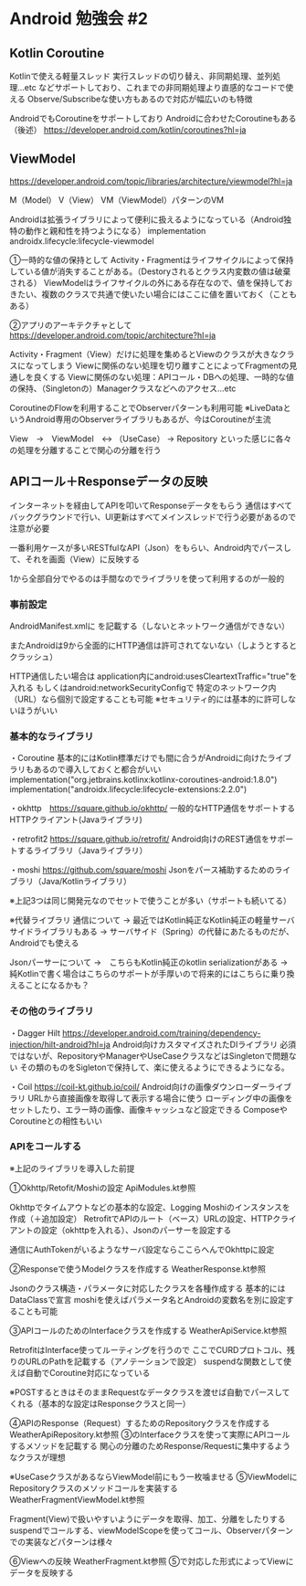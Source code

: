 # Android 勉強会 #2

## Kotlin Coroutine
Kotlinで使える軽量スレッド
実行スレッドの切り替え、非同期処理、並列処理...etc
などサポートしており、これまでの非同期処理より直感的なコードで使える
Observe/Subscribeな使い方もあるので対応が幅広いのも特徴

AndroidでもCoroutineをサポートしており
Androidに合わせたCoroutineもある（後述）
https://developer.android.com/kotlin/coroutines?hl=ja


## ViewModel
https://developer.android.com/topic/libraries/architecture/viewmodel?hl=ja

M（Model） V（View） VM（ViewModel）パターンのVM

Androidは拡張ライブラリによって便利に扱えるようになっている（Android独特の動作と親和性を持つようになる）
implementation androidx.lifecycle:lifecycle-viewmodel


①一時的な値の保持として
Activity・Fragmentはライフサイクルによって保持している値が消失することがある。（Destoryされるとクラス内変数の値は破棄される）
ViewModelはライフサイクルの外にある存在なので、値を保持しておきたい、複数のクラスで共通で使いたい場合にはここに値を置いておく（こともある）


②アプリのアーキテクチャとして
https://developer.android.com/topic/architecture?hl=ja

Activity・Fragment（View）だけに処理を集めるとViewのクラスが大きなクラスになってしまう
Viewに関係のない処理を切り離すことによってFragmentの見通しを良くする
Viewに関係のない処理：APIコール・DBへの処理、一時的な値の保持、（Singletonの）Managerクラスなどへのアクセス...etc

CoroutineのFlowを利用することでObserverパターンも利用可能
※LiveDataというAndroid専用のObserverライブラリもあるが、今はCoroutineが主流

View　->　ViewModel　<-> （UseCase） -> Repository 
といった感じに各々の処理を分離することで関心の分離を行う


## APIコール＋Responseデータの反映
インターネットを経由してAPIを叩いてResponseデータをもらう
通信はすべてバックグラウンドで行い、UI更新はすべてメインスレッドで行う必要があるので注意が必要

一番利用ケースが多いRESTfulなAPI（Json）をもらい、Android内でパースして、それを画面（View）に反映する

1から全部自分でやるのは手間なのでライブラリを使って利用するのが一般的

### 事前設定
AndroidManifest.xmlに
<uses-permission android:name="android.permission.INTERNET" />
を記載する（しないとネットワーク通信ができない）

またAndroidは9から全面的にHTTP通信は許可されてないない（しようとするとクラッシュ）

HTTP通信したい場合は
application内にandroid:usesCleartextTraffic="true"を入れる
もしくはandroid:networkSecurityConfigで 特定のネットワーク内（URL）なら個別で設定することも可能
※セキュリティ的には基本的に許可しないほうがいい

### 基本的なライブラリ
・Coroutine
基本的にはKotlin標準だけでも間に合うがAndroidに向けたライブラリもあるので導入しておくと都合がいい
	implementation("org.jetbrains.kotlinx:kotlinx-coroutines-android:1.8.0")
	implementation("androidx.lifecycle:lifecycle-extensions:2.2.0")


・okhttp　https://square.github.io/okhttp/
一般的なHTTP通信をサポートするHTTPクライアント(Javaライブラリ)

・retrofit2 https://square.github.io/retrofit/
Android向けのREST通信をサポートするライブラリ（Javaライブラリ）

・moshi https://github.com/square/moshi
Jsonをパース補助するためのライブラリ（Java/Kotlinライブラリ）

※上記3つは同じ開発元なのでセットで使うことが多い（サポートも続いてる）

※代替ライブラリ
通信について
 → 最近ではKotlin純正なKotlin純正の軽量サーバサイドライブラリもある
 → サーバサイド（Spring）の代替にあたるものだが、Androidでも使える

Jsonパーサーについて
 →　こちらもKotlin純正のkotlin serializationがある
 →　純Kotlinで書く場合はこちらのサポートが手厚いので将来的にはこちらに乗り換えることになるかも？


### その他のライブラリ
・Dagger Hilt https://developer.android.com/training/dependency-injection/hilt-android?hl=ja
Android向けカスタマイズされたDIライブラリ
必須ではないが、RepositoryやManagerやUseCaseクラスなどはSingletonで問題ない
その類のものをSigletonで保持して、楽に使えるようにできるようになる。


・Coil https://coil-kt.github.io/coil/
Android向けの画像ダウンローダーライブラリ
URLから直接画像を取得して表示する場合に使う
ローディング中の画像をセットしたり、エラー時の画像、画像キャッシュなど設定できる
ComposeやCoroutineとの相性もいい



### APIをコールする
※上記のライブラリを導入した前提


①Okhttp/Retofit/Moshiの設定
ApiModules.kt参照

Okhttpでタイムアウトなどの基本的な設定、Logging
Moshiのインスタンスを作成（＋追加設定）
RetrofitでAPIのルート（ベース）URLの設定、HTTPクライアントの設定（okhttpを入れる）、Jsonのパーサーを設定する

通信にAuthTokenがいるようなサーバ設定ならここらへんでOkhttpに設定

②Responseで使うModelクラスを作成する
WeatherResponse.kt参照

Jsonのクラス構造・パラメータに対応したクラスを各種作成する
基本的にはDataClassで宣言
moshiを使えばパラメータ名とAndroidの変数名を別に設定することも可能


③APIコールのためのInterfaceクラスを作成する
WeatherApiService.kt参照

RetrofitはInterface使ってルーティングを行うので
ここでCURDプロトコル、残りのURLのPathを記載する（アノテーションで設定）
suspendな関数として使えば自動でCoroutine対応になっている

※POSTするときはそのままRequestなデータクラスを渡せば自動でパースしてくれる（基本的な設定はResponseクラスと同一）


④APIのResponse（Request）するためのRepositoryクラスを作成する
WeatherApiRepository.kt参照
③のInterfaceクラスを使って実際にAPIコールするメソッドを記載する
関心の分離のためResponse/Requestに集中するようなクラスが理想


※UseCaseクラスがあるならViewModel前にもう一枚噛ませる
⑤ViewModelにRepositoryクラスのメソッドコールを実装する
WeatherFragmentViewModel.kt参照

Fragment(View)で扱いやすいようにデータを取得、加工、分離をしたりする
suspendでコールする、viewModelScopeを使ってコール、Observerパターンでの実装などパターンは様々

⑥Viewへの反映
WeatherFragment.kt参照
⑤で対応した形式によってViewにデータを反映する


